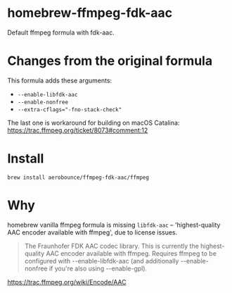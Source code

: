 # homebrew-ffmpeg-fdk-aac
Default ffmpeg formula with fdk-aac.

# Changes from the original formula
This formula adds these arguments:

- `--enable-libfdk-aac`
- `--enable-nonfree`
- `--extra-cflags="-fno-stack-check"`

The last one is workaround for building on macOS Catalina: https://trac.ffmpeg.org/ticket/8073#comment:12

# Install
`brew install aerobounce/ffmpeg-fdk-aac/ffmpeg`

# Why
homebrew vanilla ffmpeg formula is missing `libfdk-aac` – 'highest-quality AAC encoder available with ffmpeg', due to license issues.

> The Fraunhofer FDK AAC codec library. This is currently the highest-quality AAC encoder available with ffmpeg. Requires ffmpeg to be configured with --enable-libfdk-aac (and additionally --enable-nonfree if you're also using --enable-gpl).

https://trac.ffmpeg.org/wiki/Encode/AAC
